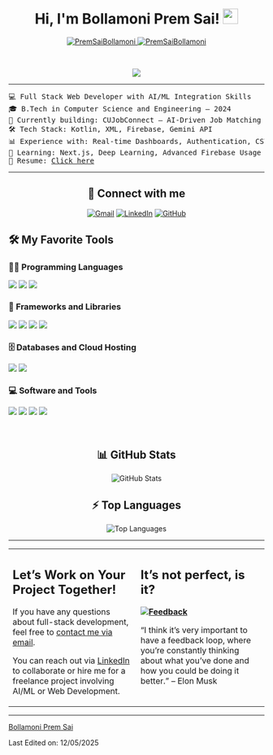 <h1 align="center">
  Hi, I'm Bollamoni Prem Sai!
  <a href="https://github.com/PremSaiBollamoni" target="_self">
    <img src="https://media.giphy.com/media/hvRJCLFzcasrR4ia7z/giphy.gif" width="30">
  </a>
</h1>

<p align="center">
  <a href="https://github.com/PremSaiBollamoni">
    <img src="https://komarev.com/ghpvc/?username=PremSaiBollamoni&label=Profile%20views&color=0e75b6&style=flat" alt="PremSaiBollamoni">
  </a>
  <a href="https://github.com/PremSaiBollamoni">
    <img src="https://img.shields.io/github/followers/PremSaiBollamoni?label=Followers" alt="PremSaiBollamoni">
  </a>
</p>

<br>

<p align="center">
  <a href="https://github.com/PremSaiBollamoni">
    <img src="https://readme-typing-svg.herokuapp.com?lines=Full+Stack+Web+Developer;ML%20%7C%20AI%20Enthusiast;Always%20learning%20new%20things;Kotlin%20%7C%20Firebase%20%7C%20Gemini%20API;CUJobConnect%20Developer&center=true&width=400&height=45">
  </a>
</p>

<hr>

<pre>
💻 Full Stack Web Developer with AI/ML Integration Skills
🎓 B.Tech in Computer Science and Engineering – 2024
🚀 Currently building: CUJobConnect – AI-Driven Job Matching Platform
🛠️ Tech Stack: Kotlin, XML, Firebase, Gemini API
📊 Experience with: Real-time Dashboards, Authentication, CSV Export
🌱 Learning: Next.js, Deep Learning, Advanced Firebase Usage
📄 Resume: <a href="https://drive.google.com/file/d/1OL-pYjC8jb3u3bbqLswQooZkah4ExeZf/view?usp=sharing" target="_blank">Click here</a>
</pre>

<hr>

<h2 align="center">🤝 Connect with me</h2>
<p align="center">
  <a href="mailto:prem.0820.04@gmail.com"><img src="https://img.shields.io/badge/gmail-%23EA4335.svg?style=plastic&logo=gmail&logoColor=white" alt="Gmail"></a>
  <a href="https://www.linkedin.com/in/prem-sai-bollamoni-817a18348/"><img src="https://img.shields.io/badge/linkedin-%230A66C2.svg?style=plastic&logo=linkedin&logoColor=white" alt="LinkedIn"></a>
  <a href="https://github.com/PremSaiBollamoni"><img src="https://img.shields.io/badge/github-%23181717.svg?style=plastic&logo=github&logoColor=white" alt="GitHub"></a>
</p>

<h2>🛠️ My Favorite Tools</h2>

<h3>👨‍💻 Programming Languages</h3>
<p>
  <img src="https://img.shields.io/badge/JavaScript-%23F7DF1E.svg?logo=javascript&logoColor=black">
  <img src="https://img.shields.io/badge/Python-%2314354C.svg?logo=python&logoColor=white">
  <img src="https://img.shields.io/badge/Kotlin-%230095D5.svg?logo=kotlin&logoColor=white">
</p>

<h3>🧰 Frameworks and Libraries</h3>
<p>
  <img src="https://img.shields.io/badge/TensorFlow-%23FF6F00.svg?logo=TensorFlow&logoColor=white">
  <img src="https://img.shields.io/badge/Pandas-%23150458.svg?logo=pandas&logoColor=white">
  <img src="https://img.shields.io/badge/NumPy-%23013243.svg?logo=numpy&logoColor=white">
  <img src="https://img.shields.io/badge/Bootstrap-%23150458.svg?logo=Bootstrap&logoColor=white">
</p>

<h3>🗄️ Databases and Cloud Hosting</h3>
<p>
  <img src="https://img.shields.io/badge/Firebase-%23FF6F00.svg?logo=firebase&logoColor=white">
  <img src="https://img.shields.io/badge/GitHub%20Pages-%23327FC7.svg?logo=github&logoColor=white">
</p>

<h3>💻 Software and Tools</h3>
<p>
  <img src="https://img.shields.io/badge/Colab-00b56a.svg?logo=google-colab&logoColor=white">
  <img src="https://img.shields.io/badge/Jupyter-%23F37626.svg?logo=Jupyter&logoColor=white">
  <img src="https://img.shields.io/badge/Postman-FF6C37?logo=postman&logoColor=white">
  <img src="https://img.shields.io/badge/Visual%20Studio%20Code-0078d7.svg?logo=visual-studio-code&logoColor=white">
</p>

<br>

<h2 align="center">📊 GitHub Stats</h2>
<p align="center">
  <img src="https://github-readme-stats.vercel.app/api?username=PremSaiBollamoni&show_icons=true&count_private=true&hide=prs&theme=radical" alt="GitHub Stats">
</p>

<h2 align="center">⚡ Top Languages</h2>
<p align="center">
  <img src="https://github-readme-stats.vercel.app/api/top-langs/?username=PremSaiBollamoni&langs_count=8&layout=compact&theme=radical" alt="Top Languages">
</p>

<hr>

<table>
<tr>
  <td width="50%" valign="top">
    <h2>Let’s Work on Your Project Together!</h2>
    <p>If you have any questions about full-stack development, feel free to <a href="mailto:prem.0820.04@gmail.com">contact me via email</a>.</p>
    <p>You can reach out via <a href="https://www.linkedin.com/in/prem-sai-bollamoni-817a18348/">LinkedIn</a> to collaborate or hire me for a freelance project involving AI/ML or Web Development.</p>
  </td>
  <td width="50%" valign="top">
    <h2>It’s not perfect, is it?</h2>
    <p><strong><a href="https://github.com/PremSaiBollamoni"><img alt="Feedback" src="https://img.shields.io/badge/Ask%20me-anything-1abc9c.svg"></a></strong></p>
    <p>“I think it’s very important to have a feedback loop, where you’re constantly thinking about what you’ve done and how you could be doing it better.” – Elon Musk</p>
  </td>
</tr>
</table>

<hr>
<p><a href="https://github.com/PremSaiBollamoni">Bollamoni Prem Sai</a></p>
<p>Last Edited on: 12/05/2025</p>
